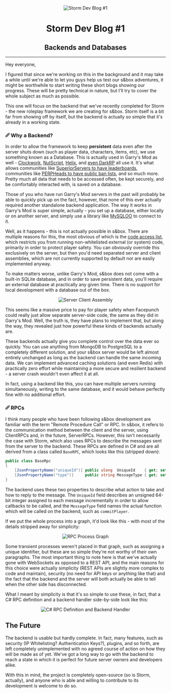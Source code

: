 <div align="center">
    <img src="https://i.imgur.com/MmDn1Kn.png" alt="Storm Dev Blog #1">
    <h1>Storm Dev Blog #1</h1>
    <h2>Backends and Databases</h2>
</div>

---

Hey everyone,

I figured that since we're working on this in the background and it may take a while until we're able to let you guys help us test our s&box adventures, it might be worthwhile to start writing these short blogs showing our progress. These will be pretty technical in nature, but I'll try to cover the whole subject as much as possible.

This one will focus on the backend that we've recently completed for Storm - the new roleplay framework we are creating for s&box. Storm itself is a bit far from showing off by itself, but the backend is actually so simple that it's already in a working state.

### ␥ Why a Backend?

In order to allow the framework to keep **persistent** data even after the server shuts down (such as player data, characters, items, etc), we use something known as a Database. This is actually used in Garry's Mod as well - [Clockwork](https://github.com/CloudSixteen/Clockwork), [NutScript](https://github.com/rebel1324/NutScript), [Helix](https://github.com/NebulousCloud/helix), and [even DarkRP](https://github.com/FPtje/DarkRP) all use it. It's what allows communities like [SuperiorServers to have leaderboards](https://superiorservers.co/darkrp/leaderboard/money/), communities like [PERPHeads to have public ban lists](https://bans.perpheads.com/), and so much more. Pretty much all data that needs to be accessed often, be kept securely, and be comfortably interacted with, is saved on a database.

Those of you who have run Garry's Mod servers in the past will probably be able to quickly pick up on the fact, however, that none of this ever actually required another standalone backend application. The way it works in Garry's Mod is super simple, actually - you set up a database, either locally or on another server, and simply use a library like [MySQLOO](https://github.com/FredyH/MySQLOO) to connect to it.

Well, as it happens - this is not actually possible in s&box. There are multiple reasons for this, the most obvious of which is the [code access list](https://wiki.facepunch.com/sbox/AccessList), which restricts you from running non-whitelisted external (or system) code, primarily in order to protect player safety. You can obviously override this exclusively on the server, but then you'd need separated server and client assemblies, which are not currently supported by default nor are easily implemented anyway.

To make matters worse, unlike Garry's Mod, s&box does not come with a built-in SQLite database, and in order to save persistent data, you'll require an external database at practically any given time. There is no support for local development with a database out of the box.

<div align="center">
    <img src="https://i.imgur.com/i4g4Zvs.png" alt="Server Client Assembly">
</div>

This seems like a massive price to pay for player safety when Facepunch could really just allow separate server-side code, the same as they did in Garry's Mod. Well, the truth is, they have plans to implement that, but along the way, they revealed just how powerful these kinds of backends actually are.

These backends actually give you complete control over the data ever so quickly. You can use anything from MongoDB to PostgreSQL to a completely different solution, and your s&box server would be left almost entirely unchanged as long as the backend can handle the same incoming data. We can implement advanced caching solutions (and even Redis) with practically zero effort while maintaining a more secure and resilient backend - a server crash wouldn't even affect it at all.

In fact, using a backend like this, you can have multiple servers running simultaneously, writing to the same database, and it would behave perfectly fine with no additional effort.

### ␥ RPCs

I think many people who have been following s&box development are familiar with the term "Remote Procedure Call" or RPC. In s&box, it refers to the communication method between the client and the server, using ClientRPCs and, in the future, ServerRPCs. However, this isn't necessarily the case with Storm, which also uses RPCs to describe the messages sent from the server to the backend. These RPCs are defined in C# and are all derived from a class called `BaseRPC`, which looks like this (stripped down):

```csharp
public class BaseRpc
{
    [JsonPropertyName("uniqueId")] public ulong  UniqueId    { get; set; }
    [JsonPropertyName("type")]     public string MessageType { get; set; }
}
```

The backend uses these two properties to describe what action to take and how to reply to the message. The `UniqueId` field describes an unsigned 64-bit integer assigned to each message incrementally in order to allow callbacks to be called, and the `MessageType` field names the actual function which will be called on the backend, such as `commitPlayer`.

If we put the whole process into a graph, it'd look like this - with most of the details stripped away for simplicity:

<div align="center">
    <img src="https://i.imgur.com/MgPv3Jl.png" alt="RPC Process Graph">
</div>

Some transient processes weren't placed in that graph, such as assigning a unique identifier, but these are so simple they're not worthy of their own paragraphs. The most important thing to note here is that we've actually gone with WebSockets as opposed to a REST API, and the main reasons for this choice were actually simplicity (REST APIs are slightly more complex to code and maintain), security (no need for API keys or anything like that) and the fact that the backend and the server will both actually be able to tell when the other side has disconnected.

What I meant by simplicity is that it's so simple to use these, in fact, that a C# RPC definition and a backend handler side-by-side look like this:

<div align="center">
    <img src="https://i.imgur.com/swNE8KA.png" alt="C# RPC Definition and Backend Handler">
</div>

## The Future

The backend is usable but hardly complete. In fact, many features, such as security (IP Whitelisting? Authentication Keys?), plugins, and so forth, are left completely unimplemented with no agreed course of action on how they will be made as of yet. We've got a long way to go with the backend to reach a state in which it is perfect for future server owners and developers alike.

With this in mind, the project is completely open-source (so is Storm, actually), and anyone who is able and willing to contribute to its development is welcome to do so.
